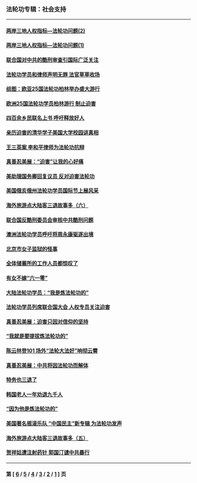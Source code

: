 ### 法轮功专辑：社会支持
---
#### [两岸三地人权指标—法轮功问题(2)](../../pages/nf4386/n2337364.md) 
#### [两岸三地人权指标—法轮功问题(1)](../../pages/nf4386/n2336882.md) 
#### [联合国对中共的酷刑审查引国际广泛关注](../../pages/nf4386/n2335821.md) 
#### [法轮功学员和律师声明无罪 法官草草收场](../../pages/nf4386/n2336167.md) 
#### [组图：欧亚25国法轮功柏林举办盛大游行](../../pages/nf4386/n2336148.md) 
#### [欧洲25国法轮功学员柏林游行  制止迫害](../../pages/nf4386/n2335425.md) 
#### [四百余乡民联名上书    呼吁释放好人](../../pages/nf4386/n2333768.md) 
#### [亲历迫害的清华学子美国大学校园讲真相](../../pages/nf4386/n2332062.md) 
#### [王三英案 李和平律师为法轮功抗辩](../../pages/nf4386/n2329777.md) 
#### [真善忍美展：“迫害”让我的心好痛](../../pages/nf4386/n2329386.md) 
#### [美助理国务卿回复议员 反对迫害法轮功](../../pages/nf4386/n2329327.md) 
#### [美国俄亥俄州法轮功学员国际节上展风采](../../pages/nf4386/n2326656.md) 
#### [海外旅游点大陆客三退故事多（六）](../../pages/nf4386/n2325848.md) 
#### [联合国反酷刑委员会审核中共酷刑问题](../../pages/nf4386/n2323817.md) 
#### [澳洲法轮功学员呼吁将周永康驱逐出境](../../pages/nf4386/n2322930.md) 
#### [北京市女子监狱的怪事](../../pages/nf4386/n2322437.md) 
#### [全体储蓄所的工作人员都惊叹了](../../pages/nf4386/n2322394.md) 
#### [有女不嫁“六一零”](../../pages/nf4386/n2321310.md) 
#### [大陆法轮功学员：“我是炼法轮功的”](../../pages/nf4386/n2321306.md) 
#### [法轮功学员列席联合国大会 人权专员关注迫害](../../pages/nf4386/n2321024.md) 
#### [真善忍美展：迫害只因对信仰的坚持](../../pages/nf4386/n2320555.md) 
#### [“我就是要提拔炼法轮功的”](../../pages/nf4386/n2319975.md) 
#### [陈云林登101 场外“法轮大法好”响彻云霄](../../pages/nf4386/n2318451.md) 
#### [真善忍美展：中共将因法轮功而解体](../../pages/nf4386/n2318370.md) 
#### [特务也三退了](../../pages/nf4386/n2317608.md) 
#### [韩国老人一年劝退九千人](../../pages/nf4386/n2317606.md) 
#### [“因为他是炼法轮功的”](../../pages/nf4386/n2317605.md) 
#### [美国著名摇滚乐队 “中国民主”新专辑  为法轮功发声](../../pages/nf4386/n2316248.md) 
#### [海外旅游点大陆客三退故事多（五）](../../pages/nf4386/n2315892.md) 
#### [贺祥姑遭注射药针 郭国汀谴中共暴行](../../pages/nf4386/n2314498.md) 

---
#### 第 [ [6](./6.md) / [5](./5.md) / [4](./4.md) / [3](./3.md) / [2](./2.md) / [1](./1.md) ] 页
